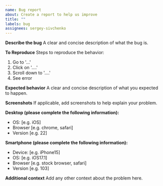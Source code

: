 ```yaml
---
name: Bug report
about: Create a report to help us improve
title: ""
labels: bug
assignees: sergey-sivchenko
---
```


**Describe the bug**
A clear and concise description of what the bug is.

**To Reproduce**
Steps to reproduce the behavior:

1. Go to '...'
2. Click on '....'
3. Scroll down to '....'
4. See error

**Expected behavior**
A clear and concise description of what you expected to happen.

**Screenshots**
If applicable, add screenshots to help explain your problem.

**Desktop (please complete the following information):**

- OS: [e.g. iOS]
- Browser [e.g. chrome, safari]
- Version [e.g. 22]

**Smartphone (please complete the following information):**

- Device: [e.g. iPhone15]
- OS: [e.g. iOS17.1]
- Browser [e.g. stock browser, safari]
- Version [e.g. 103]

**Additional context**
Add any other context about the problem here.
